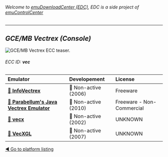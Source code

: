 ###### Welcome to [emuDownloadCenter (EDC)](https://github.com/PhoenixInteractiveNL/emuDownloadCenter/wiki/), EDC is a side project of [emuControlCenter](https://github.com/PhoenixInteractiveNL/emuControlCenter/wiki/)
***
## _GCE/MB Vectrex (Console)_
![](https://raw.githubusercontent.com/wiki/PhoenixInteractiveNL/emuDownloadCenter/images_platform/ecc_vec_teaser.png "GCE/MB Vectrex ECC teaser.")
###### ECC ID: **vec**

| Emulator | Developement | License |
|:---------|:-------------|:--------|
| [:file_folder: **InfoVectrex**](https://github.com/PhoenixInteractiveNL/emuDownloadCenter/wiki/Emulator-infovectrex#menu) | :red_circle: Non-active (2006) | Freeware |
| [:file_folder: **Parabellum's Java Vectrex Emulator**](https://github.com/PhoenixInteractiveNL/emuDownloadCenter/wiki/Emulator-parajve#menu) | :red_circle: Non-active (2010) | Freeware - Non-Commercial |
| [:file_folder: **vecx**](https://github.com/PhoenixInteractiveNL/emuDownloadCenter/wiki/Emulator-vecx#menu) | :red_circle: Non-active (2002) | UNKNOWN |
| [:file_folder: **VecXGL**](https://github.com/PhoenixInteractiveNL/emuDownloadCenter/wiki/Emulator-vecxgl#menu) | :red_circle: Non-active (2007) | UNKNOWN |

[:arrow_backward: Go to platform listing](https://github.com/PhoenixInteractiveNL/emuDownloadCenter/wiki/EDC-Platform-List)

